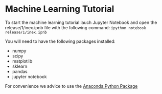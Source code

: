 # Machine Learning Tutorial

To start the machine learning tutorial lauch Jupyter Notebook and open the release/1/inex.ipnb file with the following command:
```ipython notebook release/1/inex.ipnb```

You will need to have the following packages installed:
* numpy
* scipy
* matplotlib
* sklearn
* pandas
* jupyter notebook

For convenience we advice to use the [Anaconda Python Package](https://www.continuum.io/downloads)

